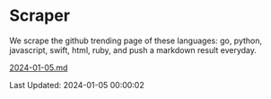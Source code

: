 # Scraper

We scrape the github trending page of these languages: go, python, javascript, swift, html, ruby, and push a markdown result everyday.

[2024-01-05.md](https://github.com/henson/Scraper/blob/master/2024-01-05.md)

Last Updated: 2024-01-05 00:00:02